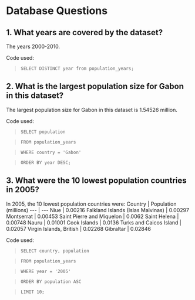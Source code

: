 # Database Questions
## 1. What years are covered by the dataset?
The years 2000-2010.

Code used: 
> `SELECT DISTINCT year from population_years;`

## 2. What is the largest population size for Gabon in this dataset?
The largest population size for Gabon in this dataset is 1.54526 million.

Code used: 
> `SELECT population`

> `FROM population_years`

> `WHERE country = 'Gabon'`

> `ORDER BY year DESC;`

## 3. What were the 10 lowest population countries in 2005?
In 2005, the 10 lowest population countries were:
Country | Population (millions)
--- | --- 
Niue | 0.00216
Falkland Islands (Islas Malvinas) | 0.00297
Montserrat | 0.00453
Saint Pierre and Miquelon | 0.0062
Saint Helena | 0.00748
Nauru | 0.01001
Cook Islands | 0.0136
Turks and Caicos Island | 0.02057
Virgin Islands, British | 0.02268
Gibraltar | 0.02846

Code used:
> `SELECT country, population`

> `FROM population_years`

> `WHERE year = '2005'`

> `ORDER BY population ASC`

> `LIMIT 10;`